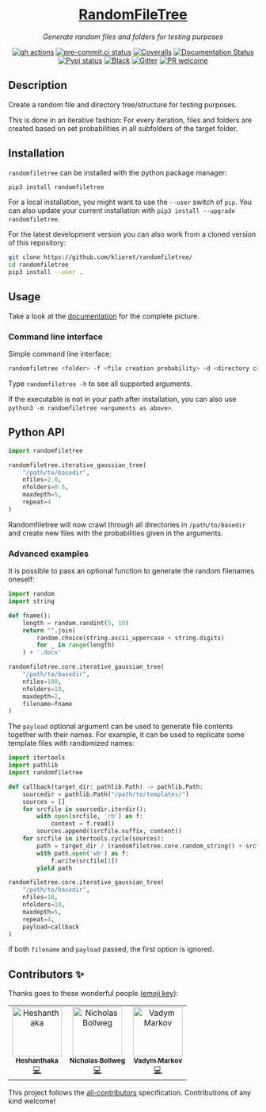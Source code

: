 <div align="center">
<h1><a href="https://randomfiletree.rtfd.io/">RandomFileTree</a></a></h1>
<p><em>Generate random files and folders for testing purposes</em></p>
<p>
<a href="https://github.com/klieret/RandomFileTree/actions"><img src="https://github.com/klieret/RandomFileTree/actions/workflows/test.yml/badge.svg" alt="gh actions"></a>
<a href="https://results.pre-commit.ci/latest/github/klieret/RandomFileTree/master"><img src="https://results.pre-commit.ci/badge/github/klieret/RandomFileTree/master.svg" alt="pre-commit.ci status"></a>
<a href="https://coveralls.io/github/klieret/RandomFileTree?branch=master"><img src="https://coveralls.io/repos/github/klieret/RandomFileTree/badge.svg?branch=master" alt="Coveralls"></a>
<a href="https://randomfiletree.readthedocs.io/"><img src="https://readthedocs.org/projects/randomfiletree/badge/?version=latest" alt="Documentation Status"></a>
<a href="https://badge.fury.io/py/RandomFileTree"><img src="https://badge.fury.io/py/RandomFileTree.svg" alt="Pypi status"></a>
<a href="https://github.com/python/black"><img src="https://img.shields.io/badge/code%20style-black-000000.svg" alt="Black"></a>
<a href="https://gitter.im/RandomFileTree/community"><img src="https://img.shields.io/gitter/room/RandomFileTree/community.svg" alt="Gitter"></a>
<a href="https://git-scm.com/book/en/v2/GitHub-Contributing-to-a-Project"><img src="https://img.shields.io/badge/PR-Welcome-%23FF8300.svg" alt="PR welcome"></a>
</p>
</div>

## Description

Create a random file and directory tree/structure for testing purposes.

This is done in an iterative fashion: For every iteration, files and folders
are created based on set probabilities in all subfolders of the target folder.

## Installation

`randomfiletree` can be installed with the python package manager:

```sh
pip3 install randomfiletree
```

For a local installation, you might want to use the `--user` switch of
`pip`. You can also update your current installation with
`pip3 install --upgrade randomfiletree`.

For the latest development version you can also work from a cloned
version of this repository:

```sh
git clone https://github.com/klieret/randomfiletree/
cd randomfiletree
pip3 install --user .
```

## Usage
Take a look at the
[documentation](https://randomfiletree.readthedocs.io/) for the
complete picture.

### Command line interface

Simple command line interface:

```sh
randomfiletree <folder> -f <file creation probability> -d <directory creation probability> -r <repeat>
```

Type `randomfiletree -h` to see all supported arguments.

If the executable is not in your path after installation, you can also
use `python3 -m randomfiletree <arguments as above>`.

## Python API

```python
import randomfiletree

randomfiletree.iterative_gaussian_tree(
    "/path/to/basedir",
    nfiles=2.0,
    nfolders=0.5,
    maxdepth=5,
    repeat=4
)
```

Randomfiletree will now crawl through all directories in
`/path/to/basedir` and create new files with the probabilities given in
the arguments.

### Advanced examples

It is possible to pass an optional function to generate the random
filenames oneself:

```python
import random
import string

def fname():
    length = random.randint(5, 10)
    return "".join(
        random.choice(string.ascii_uppercase + string.digits)
        for _ in range(length)
    ) + '.docx'

randomfiletree.core.iterative_gaussian_tree(
    "/path/to/basedir",
    nfiles=100,
    nfolders=10,
    maxdepth=2,
    filename=fname
)
```

The `payload` optional argument can be used to generate file contents
together with their names. For example, it can be used to replicate some
template files with randomized names:

```python
import itertools
import pathlib
import randomfiletree

def callback(target_dir: pathlib.Path) -> pathlib.Path:
    sourcedir = pathlib.Path("/path/to/templates/")
    sources = []
    for srcfile in sourcedir.iterdir():
        with open(srcfile, 'rb') as f:
            content = f.read()
        sources.append((srcfile.suffix, content))
    for srcfile in itertools.cycle(sources):
        path = target_dir / (randomfiletree.core.random_string() + srcfile[0])
        with path.open('wb') as f:
            f.write(srcfile[1])
        yield path

randomfiletree.core.iterative_gaussian_tree(
    "/path/to/basedir",
    nfiles=10,
    nfolders=10,
    maxdepth=5,
    repeat=4,
    payload=callback
)
```

if both `filename` and `payload` passed, the first option is ignored.

## Contributors ✨

Thanks goes to these wonderful people ([emoji key](https://allcontributors.org/docs/en/emoji-key)):
<!-- ALL-CONTRIBUTORS-LIST:START - Do not remove or modify this section -->
<!-- prettier-ignore-start -->
<!-- markdownlint-disable -->
<table>
  <tbody>
    <tr>
      <td align="center"><a href="https://github.com/donheshanthaka"><img src="https://avatars.githubusercontent.com/u/61963664?v=4?s=100" width="100px;" alt="Heshanthaka"/><br /><sub><b>Heshanthaka</b></sub></a><br /><a href="https://github.com/klieret/RandomFileTree/commits?author=donheshanthaka" title="Code">💻</a></td>
      <td align="center"><a href="https://github.com/bollwyvl"><img src="https://avatars.githubusercontent.com/u/45380?v=4?s=100" width="100px;" alt="Nicholas Bollweg"/><br /><sub><b>Nicholas Bollweg</b></sub></a><br /><a href="https://github.com/klieret/RandomFileTree/commits?author=bollwyvl" title="Code">💻</a></td>
      <td align="center"><a href="https://github.com/BubaVV"><img src="https://avatars.githubusercontent.com/u/2842580?v=4?s=100" width="100px;" alt="Vadym Markov"/><br /><sub><b>Vadym Markov</b></sub></a><br /><a href="https://github.com/klieret/RandomFileTree/commits?author=BubaVV" title="Code">💻</a></td>
    </tr>
  </tbody>
  <tfoot>

  </tfoot>
</table>

<!-- markdownlint-restore -->
<!-- prettier-ignore-end -->

<!-- ALL-CONTRIBUTORS-LIST:END -->

<!-- ALL-CONTRIBUTORS-LIST:START - Do not remove or modify this section -->
<!-- prettier-ignore-start -->
<!-- markdownlint-disable -->
<!-- markdownlint-restore -->
<!-- prettier-ignore-end -->
<!-- ALL-CONTRIBUTORS-LIST:END -->

This project follows the [all-contributors](https://github.com/all-contributors/all-contributors) specification. Contributions of any kind welcome!
